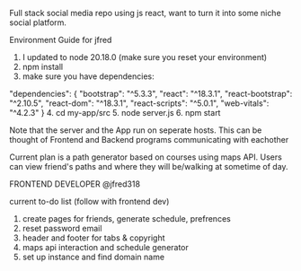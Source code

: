 Full stack social media repo using js react, want to turn it into some niche social platform. 

Environment Guide for jfred

1. I updated to node 20.18.0 (make sure you reset your environment)
2. npm install
3. make sure you have dependencies:

 "dependencies": {
    "bootstrap": "^5.3.3",
    "react": "^18.3.1",
    "react-bootstrap": "^2.10.5",
    "react-dom": "^18.3.1",
    "react-scripts": "^5.0.1",
    "web-vitals": "^4.2.3"
  }
4. cd my-app/src
5. node server.js
6. npm start

Note that the server and the App run on seperate hosts. This can be thought of Frontend and Backend programs communicating with eachother


Current plan is a path generator based on courses using maps API. 
Users can view friend's paths and where they will be/walking at sometime of day. 

FRONTEND DEVELOPER @jfred318

current to-do list (follow with frontend dev)

1. create pages for friends, generate schedule, prefrences
2. reset password email
3. header and footer for tabs & copyright
4. maps api interaction and schedule generator
5. set up instance and find domain name
   
